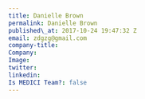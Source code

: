```yaml
---
title: Danielle Brown
permalink: Danielle Brown
published\_at: 2017-10-24 19:47:32 Z
email: zdgzg@gmail.com
company-title: 
Company: 
Image: 
twitter: 
linkedin: 
Is MEDICI Team?: false
---
```


